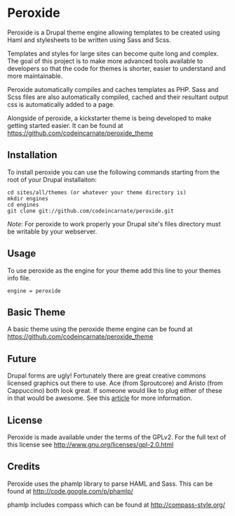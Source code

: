Peroxide
=============

Peroxide is a Drupal theme engine allowing templates to be created using Haml
and stylesheets to be written using Sass and Scss.

Templates and styles for large sites can become quite long and complex.  The goal of this
project is to make more advanced tools available to developers so that the code for themes
is shorter, easier to understand and more maintainable.

Peroxide automatically compiles and caches templates as PHP. Sass and Scss files are also
automatically compiled, cached and their resultant output css is automatically added to a page.

Alongside of peroxide, a kickstarter theme is being developed to make getting started
easier.  It can be found at <https://github.com/codeincarnate/peroxide_theme>

Installation
------------

To install peroxide you can use the following commands starting from the root
of your Drupal installaiton:

	cd sites/all/themes (or whatever your theme directory is)
	mkdir engines
	cd engines
	git clone git://github.com/codeincarnate/peroxide.git

_Note_: For peroxide to work properly your Drupal site's files directory must
be writable by your webserver.

Usage
------------

To use peroxide as the engine for your theme add this line  to your
themes info file.

	engine = peroxide

Basic Theme
------------

A basic theme using the peroxide theme engine can be found at <https://github.com/codeincarnate/peroxide_theme>

Future
------------

Drupal forms are ugly!  Fortunately there are great creative commons licensed
graphics out there to use.  Ace (from Sproutcore) and Aristo (from Cappuccino)
both look great.  If someone would like to plug either of these in that would be awesome.
See this [article](http://www.antipode.ca/2009/themes-sproutcore-vs-cappuccino/) for more
information.

License
------------

Peroxide is made available under the terms of the GPLv2.  For the full
text of this license see <http://www.gnu.org/licenses/gpl-2.0.html>


Credits
------------

Peroxide uses the phamlp library to parse HAML and Sass.  This can be found at
<http://code.google.com/p/phamlp/>

phamlp includes compass which can be found at <http://compass-style.org/>
